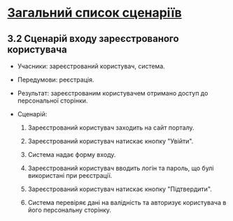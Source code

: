 # [Загальний список сценаріїв](https://github.com/MkZb/ODB/blob/master/doc/requests.md#3-%D1%81%D1%86%D0%B5%D0%BD%D0%B0%D1%80%D1%96%D1%97)
## 3.2 Сценарій входу зареєстрованого користувача

- Учасники: зареєстрований користувач, система.

- Передумови: реєстрація.

- Результат: зареєстрованим користувачем отримано доступ до персональної сторінки.

- Сценарій:

	1. Зареєстрований користувач заходить на сайт порталу.
		
	2. Зареєстрований користувач натискає кнопку "Увійти".
		
	3. Система надає форму входу.
		
	4. Зареєстрований користувач вводить логін та пароль, що булі використані при реєстрації.
	
	5. Зареєстрований користувач натискає кнопку "Підтвердити".
	
	6. Система перевіряє дані на валідність та авторизує користувача в його персональну сторінку.